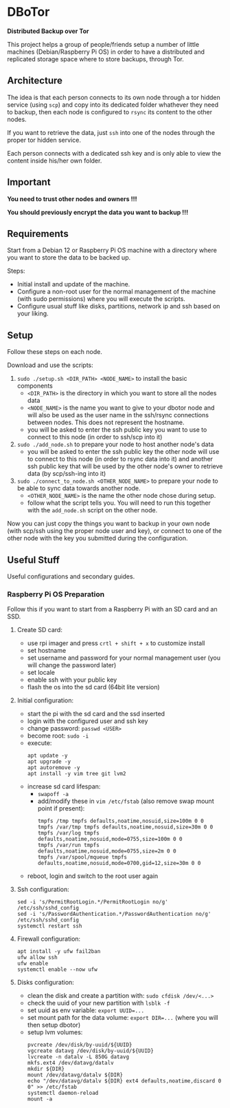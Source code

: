 # DBoTor

**Distributed Backup over Tor**

This project helps a group of people/friends setup a number of little machines (Debian/Raspberry Pi OS) in order to have a distributed and replicated storage space where to store backups, through Tor.

## Architecture

The idea is that each person connects to its own node through a tor hidden service (using `scp`) and copy into its dedicated folder whathever they need to backup, then each node is configured to `rsync` its content to the other nodes.

If you want to retrieve the data, just `ssh` into one of the nodes through the proper tor hidden service.

Each person connects with a dedicated ssh key and is only able to view the content inside his/her own folder.

## Important

**You need to trust other nodes and owners !!!**

**You should previously encrypt the data you want to backup !!!**

## Requirements

Start from a Debian 12 or Raspberry Pi OS machine with a directory where you want to store the data to be backed up.

Steps:
- Initial install and update of the machine.
- Configure a non-root user for the normal management of the machine (with sudo permissions) where you will execute the scripts.
- Configure usual stuff like disks, partitions, network ip and ssh based on your liking.

## Setup

Follow these steps on each node.

Download and use the scripts:
1. `sudo ./setup.sh <DIR_PATH> <NODE_NAME>` to install the basic components
    - `<DIR_PATH>` is the directory in which you want to store all the nodes data
    - `<NODE_NAME>` is the name you want to give to your dbotor node and will also be used as the user name in the ssh/rsync connections between nodes. This does not represent the hostname.
    - you will be asked to enter the ssh public key you want to use to connect to this node (in order to ssh/scp into it) 
2. `sudo ./add_node.sh` to prepare your node to host another node's data
    - you will be asked to enter the ssh public key the other node will use to connect to this node (in order to rsync data into it) and another ssh public key that will be used by the other node's owner to retrieve data (by scp/ssh-ing into it)
3. `sudo ./connect_to_node.sh <OTHER_NODE_NAME>` to prepare your node to be able to sync data towards another node.
    - `<OTHER_NODE_NAME>` is the name the other node chose during setup.
    - follow what the script tells you. You will need to run this together with the `add_node.sh` script on the other node.

Now you can just copy the things you want to backup in your own node (with scp/ssh using the proper node user and key), or connect to one of the other node with the key you submitted during the configuration.

## Useful Stuff

Useful configurations and secondary guides.

### Raspberry Pi OS Preparation

Follow this if you want to start from a Raspberry Pi with an SD card and an SSD.

1. Create SD card:
    - use rpi imager and press `crtl + shift + x` to customize install
    - set hostname
    - set username and password for your normal management user (you will change the password later)
    - set locale
    - enable ssh with your public key
    - flash the os into the sd card (64bit lite version)

2. Initial configuration:
    - start the pi with the sd card and the ssd inserted
    - login with the configured user and ssh key
    - change password: `passwd <USER>`
    - become root: `sudo -i`
    - execute:
        ```
        apt update -y
        apt upgrade -y
        apt autoremove -y
        apt install -y vim tree git lvm2
        ```
    - increase sd card lifespan:
        - `swapoff -a`
        - add/modify these in `vim /etc/fstab` (also remove swap mount point if present):
            ```
            tmpfs /tmp tmpfs defaults,noatime,nosuid,size=100m 0 0
            tmpfs /var/tmp tmpfs defaults,noatime,nosuid,size=30m 0 0
            tmpfs /var/log tmpfs defaults,noatime,nosuid,mode=0755,size=100m 0 0
            tmpfs /var/run tmpfs defaults,noatime,nosuid,mode=0755,size=2m 0 0
            tmpfs /var/spool/mqueue tmpfs defaults,noatime,nosuid,mode=0700,gid=12,size=30m 0 0
            ```
    - reboot, login and switch to the root user again

3. Ssh configuration:
    ```
    sed -i 's/PermitRootLogin.*/PermitRootLogin no/g' /etc/ssh/sshd_config
    sed -i 's/PasswordAuthentication.*/PasswordAuthentication no/g' /etc/ssh/sshd_config
    systemctl restart ssh
    ```

4. Firewall configuration:
    ```
    apt install -y ufw fail2ban
    ufw allow ssh
    ufw enable
    systemctl enable --now ufw
    ```

5. Disks configuration:
    - clean the disk and create a partition with: `sudo cfdisk /dev/<...>`
    - check the uuid of your new partition with `lsblk -f`
    - set uuid as env variable: `export UUID=...`
    - set mount path for the data volume: `export DIR=...` (where you will then setup dbotor)
    - setup lvm volumes:
        ```
        pvcreate /dev/disk/by-uuid/${UUID}
        vgcreate datavg /dev/disk/by-uuid/${UUID}
        lvcreate -n datalv -L 850G datavg
        mkfs.ext4 /dev/datavg/datalv
        mkdir ${DIR}
        mount /dev/datavg/datalv ${DIR}
        echo "/dev/datavg/datalv ${DIR} ext4 defaults,noatime,discard 0 0" >> /etc/fstab
        systemctl daemon-reload
        mount -a
        ```
